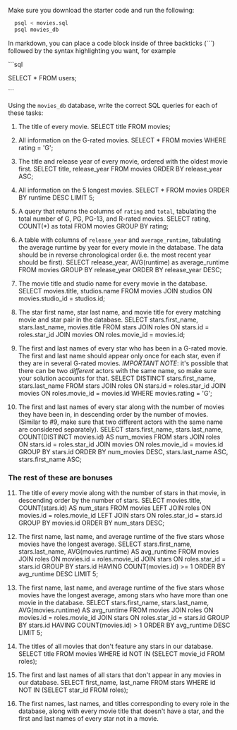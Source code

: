 Make sure you download the starter code and run the following:

```sh
  psql < movies.sql
  psql movies_db
```

In markdown, you can place a code block inside of three backticks (```) followed by the syntax highlighting you want, for example

\```sql

SELECT \* FROM users;

\```

Using the `movies_db` database, write the correct SQL queries for each of these tasks:

1.  The title of every movie.
SELECT title FROM movies;

2.  All information on the G-rated movies.
SELECT * FROM movies WHERE rating = 'G';

3.  The title and release year of every movie, ordered with the
    oldest movie first.
SELECT title, release_year 
FROM movies 
ORDER BY release_year ASC;
    
4.  All information on the 5 longest movies.
SELECT * FROM movies 
ORDER BY runtime DESC LIMIT 5;

5.  A query that returns the columns of `rating` and `total`, tabulating the
    total number of G, PG, PG-13, and R-rated movies.
SELECT rating, COUNT(*) as total 
FROM movies 
GROUP BY rating;

6.  A table with columns of `release_year` and `average_runtime`,
    tabulating the average runtime by year for every movie in the database. The data should be in reverse chronological order (i.e. the most recent year should be first).
SELECT release_year, AVG(runtime) as average_runtime 
FROM movies 
GROUP BY release_year 
ORDER BY release_year DESC;

7.  The movie title and studio name for every movie in the
    database.
SELECT movies.title, studios.name 
FROM movies 
JOIN studios ON movies.studio_id = studios.id;

8.  The star first name, star last name, and movie title for every
    matching movie and star pair in the database.
SELECT stars.first_name, stars.last_name, movies.title 
FROM stars 
JOIN roles ON stars.id = roles.star_id 
JOIN movies ON roles.movie_id = movies.id;

9.  The first and last names of every star who has been in a G-rated movie. The first and last name should appear only once for each star, even if they are in several G-rated movies. *IMPORTANT NOTE*: it's possible that there can be two *different* actors with the same name, so make sure your solution accounts for that.
SELECT DISTINCT stars.first_name, stars.last_name 
FROM stars 
JOIN roles ON stars.id = roles.star_id 
JOIN movies ON roles.movie_id = movies.id 
WHERE movies.rating = 'G';

10. The first and last names of every star along with the number
    of movies they have been in, in descending order by the number of movies. (Similar to #9, make sure
    that two different actors with the same name are considered separately).
SELECT stars.first_name, stars.last_name, COUNT(DISTINCT movies.id) AS num_movies 
FROM stars 
JOIN roles ON stars.id = roles.star_id 
JOIN movies ON roles.movie_id = movies.id 
GROUP BY stars.id 
ORDER BY num_movies DESC, stars.last_name ASC, stars.first_name ASC;

### The rest of these are bonuses

11. The title of every movie along with the number of stars in
    that movie, in descending order by the number of stars.
SELECT movies.title, COUNT(stars.id) AS num_stars
FROM movies
LEFT JOIN roles ON movies.id = roles.movie_id
LEFT JOIN stars ON roles.star_id = stars.id
GROUP BY movies.id
ORDER BY num_stars DESC;


12. The first name, last name, and average runtime of the five
    stars whose movies have the longest average.
SELECT stars.first_name, stars.last_name, AVG(movies.runtime) AS avg_runtime
FROM movies
JOIN roles ON movies.id = roles.movie_id
JOIN stars ON roles.star_id = stars.id
GROUP BY stars.id
HAVING COUNT(movies.id) >= 1
ORDER BY avg_runtime DESC
LIMIT 5;


13. The first name, last name, and average runtime of the five
    stars whose movies have the longest average, among stars who have more than one movie in the database.
SELECT stars.first_name, stars.last_name, AVG(movies.runtime) AS avg_runtime
FROM movies
JOIN roles ON movies.id = roles.movie_id
JOIN stars ON roles.star_id = stars.id
GROUP BY stars.id
HAVING COUNT(movies.id) > 1
ORDER BY avg_runtime DESC
LIMIT 5;

14. The titles of all movies that don't feature any stars in our
    database.
SELECT title
FROM movies
WHERE id NOT IN (SELECT movie_id FROM roles);

15. The first and last names of all stars that don't appear in any movies in our database.
SELECT first_name, last_name
FROM stars
WHERE id NOT IN (SELECT star_id FROM roles);

16. The first names, last names, and titles corresponding to every
    role in the database, along with every movie title that doesn't have a star, and the first and last names of every star not in a movie.

